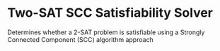 # Two-SAT SCC Satisfiability Solver
Determines whether a 2-SAT problem is satisfiable using a Strongly Connected Component (SCC) algorithm approach
